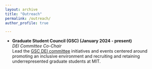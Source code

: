 ```yaml
---
layout: archive
title: "Outreach"
permalink: /outreach/
author_profile: true

---
```


- **Graduate Student Council (GSC) (January 2024 - present)** \
_DEI Committee Co-Chair_ \
Lead the [GSC DEI committee](https://gsc.mit.edu/about/committees/dei/ "GSC DEI committee") initiatives and events centered around promoting an inclusive environment and recruiting and retaining underrepresented graduate students at MIT. 
